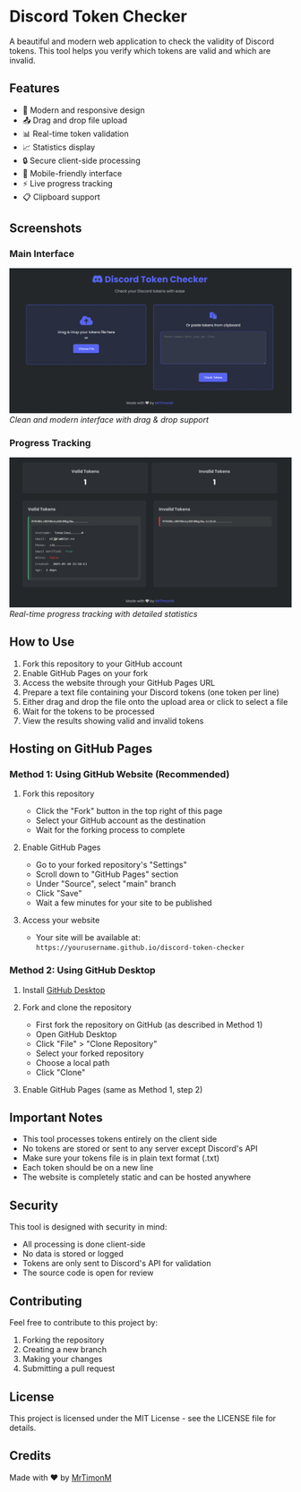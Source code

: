 # Discord Token Checker

A beautiful and modern web application to check the validity of Discord tokens. This tool helps you verify which tokens are valid and which are invalid.

## Features

- 🎨 Modern and responsive design
- 📤 Drag and drop file upload
- 📊 Real-time token validation
- 📈 Statistics display
- 🔒 Secure client-side processing
- 📱 Mobile-friendly interface
- ⚡ Live progress tracking
- 📋 Clipboard support

## Screenshots

### Main Interface
![Main Interface](1.png)
*Clean and modern interface with drag & drop support*

### Progress Tracking
![Progress Tracking](2.png)
*Real-time progress tracking with detailed statistics*

## How to Use

1. Fork this repository to your GitHub account
2. Enable GitHub Pages on your fork
3. Access the website through your GitHub Pages URL
4. Prepare a text file containing your Discord tokens (one token per line)
5. Either drag and drop the file onto the upload area or click to select a file
6. Wait for the tokens to be processed
7. View the results showing valid and invalid tokens

## Hosting on GitHub Pages

### Method 1: Using GitHub Website (Recommended)

1. Fork this repository
   - Click the "Fork" button in the top right of this page
   - Select your GitHub account as the destination
   - Wait for the forking process to complete

2. Enable GitHub Pages
   - Go to your forked repository's "Settings"
   - Scroll down to "GitHub Pages" section
   - Under "Source", select "main" branch
   - Click "Save"
   - Wait a few minutes for your site to be published

3. Access your website
   - Your site will be available at: `https://yourusername.github.io/discord-token-checker`

### Method 2: Using GitHub Desktop

1. Install [GitHub Desktop](https://desktop.github.com/)

2. Fork and clone the repository
   - First fork the repository on GitHub (as described in Method 1)
   - Open GitHub Desktop
   - Click "File" > "Clone Repository"
   - Select your forked repository
   - Choose a local path
   - Click "Clone"

3. Enable GitHub Pages (same as Method 1, step 2)

## Important Notes

- This tool processes tokens entirely on the client side
- No tokens are stored or sent to any server except Discord's API
- Make sure your tokens file is in plain text format (.txt)
- Each token should be on a new line
- The website is completely static and can be hosted anywhere

## Security

This tool is designed with security in mind:
- All processing is done client-side
- No data is stored or logged
- Tokens are only sent to Discord's API for validation
- The source code is open for review

## Contributing

Feel free to contribute to this project by:
1. Forking the repository
2. Creating a new branch
3. Making your changes
4. Submitting a pull request

## License

This project is licensed under the MIT License - see the LICENSE file for details.

## Credits

Made with ❤️ by [MrTimonM](https://github.com/MrTimonM) 
